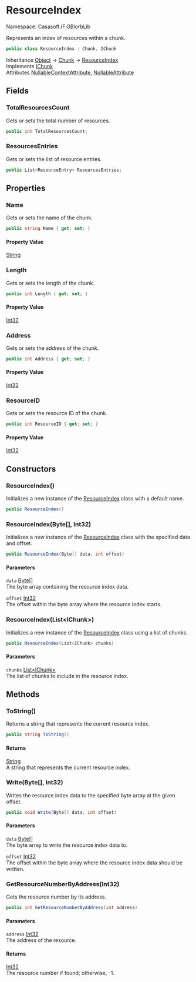 # ResourceIndex

Namespace: Casasoft.IF.GBlorbLib

Represents an index of resources within a chunk.

```csharp
public class ResourceIndex : Chunk, IChunk
```

Inheritance [Object](https://docs.microsoft.com/en-us/dotnet/api/system.object) → [Chunk](./casasoft.if.gblorblib.chunk) → [ResourceIndex](./casasoft.if.gblorblib.resourceindex)<br>
Implements [IChunk](./casasoft.if.gblorblib.ichunk)<br>
Attributes [NullableContextAttribute](https://docs.microsoft.com/en-us/dotnet/api/system.runtime.compilerservices.nullablecontextattribute), [NullableAttribute](https://docs.microsoft.com/en-us/dotnet/api/system.runtime.compilerservices.nullableattribute)

## Fields

### **TotalResourcesCount**

Gets or sets the total number of resources.

```csharp
public int TotalResourcesCount;
```

### **ResourcesEntries**

Gets or sets the list of resource entries.

```csharp
public List<ResourceEntry> ResourcesEntries;
```

## Properties

### **Name**

Gets or sets the name of the chunk.

```csharp
public string Name { get; set; }
```

#### Property Value

[String](https://docs.microsoft.com/en-us/dotnet/api/system.string)<br>

### **Length**

Gets or sets the length of the chunk.

```csharp
public int Length { get; set; }
```

#### Property Value

[Int32](https://docs.microsoft.com/en-us/dotnet/api/system.int32)<br>

### **Address**

Gets or sets the address of the chunk.

```csharp
public int Address { get; set; }
```

#### Property Value

[Int32](https://docs.microsoft.com/en-us/dotnet/api/system.int32)<br>

### **ResourceID**

Gets or sets the resource ID of the chunk.

```csharp
public int ResourceID { get; set; }
```

#### Property Value

[Int32](https://docs.microsoft.com/en-us/dotnet/api/system.int32)<br>

## Constructors

### **ResourceIndex()**

Initializes a new instance of the [ResourceIndex](./casasoft.if.gblorblib.resourceindex) class with a default name.

```csharp
public ResourceIndex()
```

### **ResourceIndex(Byte[], Int32)**

Initializes a new instance of the [ResourceIndex](./casasoft.if.gblorblib.resourceindex) class with the specified data and offset.

```csharp
public ResourceIndex(Byte[] data, int offset)
```

#### Parameters

`data` [Byte[]](https://docs.microsoft.com/en-us/dotnet/api/system.byte)<br>
The byte array containing the resource index data.

`offset` [Int32](https://docs.microsoft.com/en-us/dotnet/api/system.int32)<br>
The offset within the byte array where the resource index starts.

### **ResourceIndex(List&lt;IChunk&gt;)**

Initializes a new instance of the [ResourceIndex](./casasoft.if.gblorblib.resourceindex) class using a list of chunks.

```csharp
public ResourceIndex(List<IChunk> chunks)
```

#### Parameters

`chunks` [List&lt;IChunk&gt;](https://docs.microsoft.com/en-us/dotnet/api/system.collections.generic.list-1)<br>
The list of chunks to include in the resource index.

## Methods

### **ToString()**

Returns a string that represents the current resource index.

```csharp
public string ToString()
```

#### Returns

[String](https://docs.microsoft.com/en-us/dotnet/api/system.string)<br>
A string that represents the current resource index.

### **Write(Byte[], Int32)**

Writes the resource index data to the specified byte array at the given offset.

```csharp
public void Write(Byte[] data, int offset)
```

#### Parameters

`data` [Byte[]](https://docs.microsoft.com/en-us/dotnet/api/system.byte)<br>
The byte array to write the resource index data to.

`offset` [Int32](https://docs.microsoft.com/en-us/dotnet/api/system.int32)<br>
The offset within the byte array where the resource index data should be written.

### **GetResourceNumberByAddress(Int32)**

Gets the resource number by its address.

```csharp
public int GetResourceNumberByAddress(int address)
```

#### Parameters

`address` [Int32](https://docs.microsoft.com/en-us/dotnet/api/system.int32)<br>
The address of the resource.

#### Returns

[Int32](https://docs.microsoft.com/en-us/dotnet/api/system.int32)<br>
The resource number if found; otherwise, -1.
